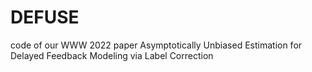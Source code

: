 # DEFUSE
code of our WWW 2022 paper Asymptotically Unbiased Estimation for Delayed Feedback Modeling via Label Correction

